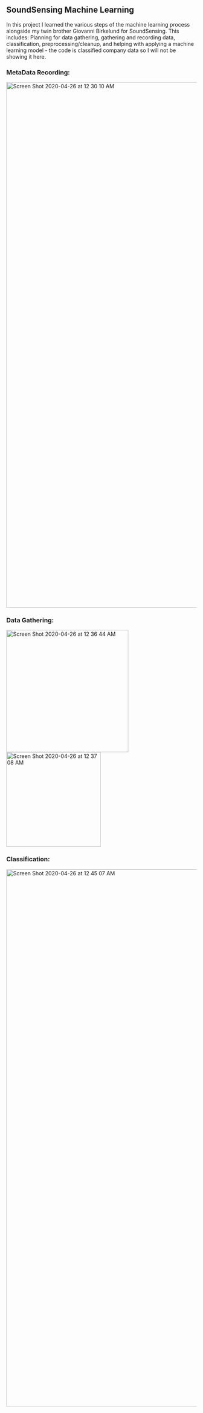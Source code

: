 ## SoundSensing Machine Learning

In this project I learned the various steps of the machine learning process alongside my twin brother Giovanni Birkelund for SoundSensing.  This includes: Planning for data gathering, gathering and recording data, classification, preprocessing/cleanup, and helping with applying a machine learning model - the code is classified company data so I will not be showing it here.


### MetaData Recording:
<img width="1390" alt="Screen Shot 2020-04-26 at 12 30 10 AM" src="https://user-images.githubusercontent.com/57355719/80292252-8a457880-8755-11ea-82e9-b7c86b24ca19.png">

### Data Gathering:
<img width="323" alt="Screen Shot 2020-04-26 at 12 36 44 AM" src="https://user-images.githubusercontent.com/57355719/80292304-148ddc80-8756-11ea-99e7-eac4c8decced.png">
<img width="250" alt="Screen Shot 2020-04-26 at 12 37 08 AM" src="https://user-images.githubusercontent.com/57355719/80292306-1657a000-8756-11ea-854f-f1e609a9c082.png">

### Classification: 
<img width="1421" alt="Screen Shot 2020-04-26 at 12 45 07 AM" src="https://user-images.githubusercontent.com/57355719/80292476-40f62880-8757-11ea-8f13-f6934211d0af.png">

